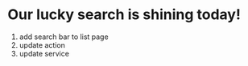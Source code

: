 # Our lucky search is shining today!

1. add search bar to list page
2. update action
3. update service
